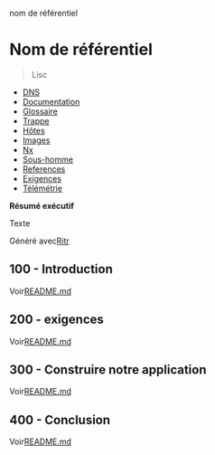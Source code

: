 nom de référentiel

# Nom de référentiel

> Lisc

-   [DNS](./DNS.md)
-   [Documentation](./DOCUMENTATION.md)
-   [Glossaire](./GLOSSARY.md)
-   [Trappe](./HATCH.md)
-   [Hôtes](./HOSTS.md)
-   [Images](./IMAGES.md)
-   [Nx](./NX.md)
-   [Sous-homme](./PODMAN.md)
-   [References](./REFERENCES.md)
-   [Exigences](./REQUIREMENTS.md)
-   [Télémétrie](./TELEMETRY.md)

**Résumé exécutif**

Texte

Généré avec[Ritr](https://app.rytr.me)

## 100 - Introduction

Voir[README.md](./100/README.md)

## 200 - exigences

Voir[README.md](./200/README.md)

## 300 - Construire notre application

Voir[README.md](./300/README.md)

## 400 - Conclusion

Voir[README.md](./400/README.md)
